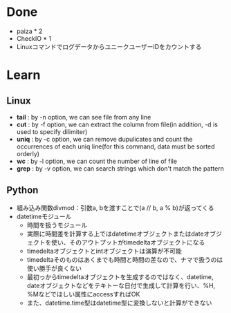 # Done
- paiza * 2
- CheckIO * 1
- LinuxコマンドでログデータからユニークユーザーIDをカウントする

# Learn
## Linux
- **tail** : by -n option, we can see file from any line
- **cut** : by -f option, we can extract the column from file(in addition, -d is used to specify dilimiter)
- **uniq** : by -c option, we can remove dupulicates and count the occurrences of each uniq line(for this command, data must be sorted orderly)
- **wc** : by -l option, we can count the number of line of file
- **grep** : by -v option, we can search strings which don't match the pattern
## Python
- 組み込み関数divmod：引数a, bを渡すことで(a // b, a % b)が返ってくる
- datetimeモジュール
  - 時間を扱うモジュール
  - 実際に時間差を計算する上ではdatetimeオブジェクトまたはdateオブジェクトを使い、そのアウトプットがtimedeltaオブジェクトになる
  - timedeltaオブジェクトとintオブジェクトは演算が不可能
  - timedeltaそのものはあくまでも時間と時間の差なので、ナマで扱うのは使い勝手が良くない
  - 最初っからtimedeltaオブジェクトを生成するのではなく、datetime, dateオブジェクトなどをテキトーな日付で生成して計算を行い、%H, %Mなどでほしい属性にaccessすればOK
  - また、datetime.time型はdatetime型に変換しないと計算ができない

